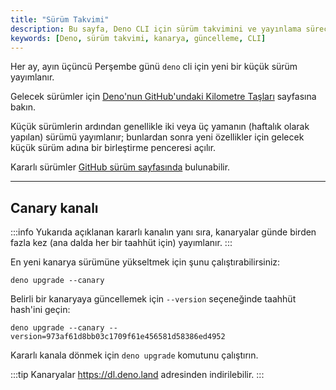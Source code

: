 ```yaml
---
title: "Sürüm Takvimi"
description: Bu sayfa, Deno CLI için sürüm takvimini ve yayınlama süreçlerini açıklamaktadır. Her ay düzenli olarak yayınlanan sürümler ve kanarya sürümleri hakkında bilgi verir.
keywords: [Deno, sürüm takvimi, kanarya, güncelleme, CLI]
---
```


Her ay, ayın üçüncü Perşembe günü `deno` cli için yeni bir küçük sürüm yayımlanır.

Gelecek sürümler için [Deno'nun GitHub'undaki Kilometre Taşları](https://github.com/denoland/deno/milestones) sayfasına bakın.

Küçük sürümlerin ardından genellikle iki veya üç yamanın (haftalık olarak yapılan) sürümü yayımlanır; bunlardan sonra yeni özellikler için gelecek küçük sürüm adına bir birleştirme penceresi açılır.

Kararlı sürümler [GitHub sürüm sayfasında](https://github.com/denoland/deno/releases) bulunabilir.

---

## Canary kanalı

:::info 
Yukarıda açıklanan kararlı kanalın yanı sıra, kanaryalar günde birden fazla kez (ana dalda her bir taahhüt için) yayımlanır. 
:::

En yeni kanarya sürümüne yükseltmek için şunu çalıştırabilirsiniz:

```console
deno upgrade --canary
```

Belirli bir kanaryaya güncellemek için `--version` seçeneğinde taahhüt hash'ini geçin:

```console
deno upgrade --canary --version=973af61d8bb03c1709f61e456581d58386ed4952
```

Kararlı kanala dönmek için `deno upgrade` komutunu çalıştırın.

:::tip
Kanaryalar https://dl.deno.land adresinden indirilebilir.
:::